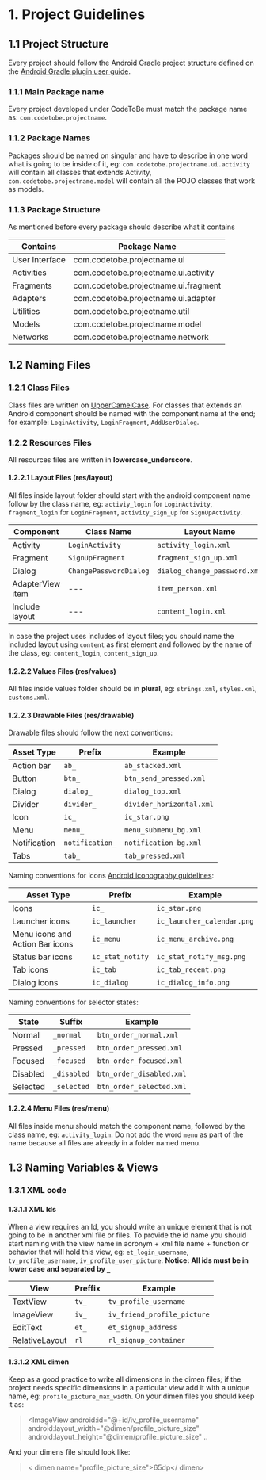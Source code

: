 # 1. Project Guidelines

## 1.1 Project Structure
Every project should follow the Android Gradle project structure defined on the [Android Gradle plugin user guide](http://tools.android.com/tech-docs/new-build-system/user-guide#TOC-Project-Structure).

### 1.1.1 Main Package name
Every project developed under CodeToBe must match the package name as: `com.codetobe.projectname`. 

### 1.1.2 Package Names
Packages should be named on singular and have to describe in one word what is going to be inside of it, eg: `com.codetobe.projectname.ui.activity` will contain all classes that extends Activity, `com.codetobe.projectname.model` will contain all the POJO classes that work as models.

### 1.1.3 Package Structure
As mentioned before every package should describe what it contains

| Contains         | Package Name                              | 
| ---------------- | ----------------------------------------- | 
| User Interface   | com.codetobe.projectname.ui               | 
| Activities       | com.codetobe.projectname.ui.activity      |
| Fragments        | com.codetobe.projectname.ui.fragment      | 
| Adapters         | com.codetobe.projectname.ui.adapter       | 
| Utilities        | com.codetobe.projectname.util             |
| Models           | com.codetobe.projectname.model            |  
| Networks         | com.codetobe.projectname.network          |  


## 1.2 Naming Files

### 1.2.1 Class Files
Class files are written on [UpperCamelCase](http://en.wikipedia.org/wiki/CamelCase).
For classes that extends an Android component should be named with the component name at the end; for example: `LoginActivity`, `LoginFragment`, `AddUserDialog`.

### 1.2.2 Resources Files
All resources files are written in __lowercase_underscore__.

#### 1.2.2.1 Layout Files (res/layout)
All files inside layout folder should start with the android component name follow by the class name, eg: `activiy_login` for `LoginActivity`, `fragment_login` for `LoginFragment`, `activity_sign_up` for `SignUpActivity`.

| Component        | Class Name             | Layout Name                   |
| ---------------- | ---------------------- | ----------------------------- |
| Activity         | `LoginActivity`  	    | `activity_login.xml`   	    |
| Fragment         | `SignUpFragment`       | `fragment_sign_up.xml`        |
| Dialog           | `ChangePasswordDialog` | `dialog_change_password.xml`  |
| AdapterView item | ---                    | `item_person.xml`             |
| Include layout   | ---                    | `content_login.xml`           |

In case the project uses includes of layout files; you should name the included layout using `content` as first element and followed by the name of the class, eg: `content_login`, `content_sign_up`.

#### 1.2.2.2 Values Files (res/values)
All files inside values folder should be in __plural__, eg: `strings.xml`, `styles.xml`, `customs.xml`.

#### 1.2.2.3 Drawable Files (res/drawable)
Drawable files should follow the next conventions:

| Asset Type   | Prefix            |		Example          |
|--------------| ------------------|-----------------------------|
| Action bar   | `ab_`             | `ab_stacked.xml`            |
| Button       | `btn_`	           | `btn_send_pressed.xml`      |
| Dialog       | `dialog_`         | `dialog_top.xml`            |
| Divider      | `divider_`        | `divider_horizontal.xml`    |
| Icon         | `ic_`	           | `ic_star.png`               |
| Menu         | `menu_	`          | `menu_submenu_bg.xml`       |
| Notification | `notification_`   | `notification_bg.xml`	 |
| Tabs         | `tab_`            | `tab_pressed.xml`           |

Naming conventions for icons [Android iconography guidelines](http://developer.android.com/design/style/iconography.html):

| Asset Type                      | Prefix             | Example                      |
| --------------------------------| ----------------   | ---------------------------- |
| Icons                           | `ic_`              | `ic_star.png`                |
| Launcher icons                  | `ic_launcher`      | `ic_launcher_calendar.png`   |
| Menu icons and Action Bar icons | `ic_menu`          | `ic_menu_archive.png`        |
| Status bar icons                | `ic_stat_notify`   | `ic_stat_notify_msg.png`     |
| Tab icons                       | `ic_tab`           | `ic_tab_recent.png`          |
| Dialog icons                    | `ic_dialog`        | `ic_dialog_info.png`         |

Naming conventions for selector states:

| State	       | Suffix          | Example                     |
|--------------|-----------------|-----------------------------|
| Normal       | `_normal`       | `btn_order_normal.xml`      |
| Pressed      | `_pressed`      | `btn_order_pressed.xml`     |
| Focused      | `_focused`      | `btn_order_focused.xml`     |
| Disabled     | `_disabled`     | `btn_order_disabled.xml`    |
| Selected     | `_selected`     | `btn_order_selected.xml`    |



#### 1.2.2.4 Menu Files (res/menu)
All files inside menu should match the component name, followed by the class name, eg: `activity_login`.
Do not add the word `menu` as part of the name because all files are already in a folder named menu.

## 1.3 Naming Variables & Views

### 1.3.1 XML code

#### 1.3.1.1 XML Ids
When a view requires an Id, you should write an unique element that is not going to be in another xml file or files.
To provide the id name you should start naming with the view name in acronym + xml file name + function or behavior that will hold this view, eg:  `et_login_username`, `tv_profile_username`, `iv_profile_user_picture`.
**Notice: All ids must be in lower case and separated by `_`**

| View	       	| Preffix         | Example                     |
|---------------|-----------------|-----------------------------|
| TextView     	| `tv_`       	  | `tv_profile_username`       |
| ImageView    	| `iv_`      	  | `iv_friend_profile_picture` |
| EditText     	| `et_`      	  | `et_signup_address`	        |
| RelativeLayout| `rl`     	  | `rl_signup_container`       |

#### 1.3.1.2 XML dimen
Keep as a good practice to write all dimensions in the dimen files; if the project needs specific dimensions in a particular view add it with a unique name, eg: `profile_picture_max_width`.
On your dimen files you should keep it as:

> <ImageView
        android:id="@+id/iv_profile_username"
        android:layout_width="@dimen/profile_picture_size"
        android:layout_height="@dimen/profile_picture_size"
	..

And your dimens file should look like:

> < dimen name="profile_picture_size">65dp</ dimen>